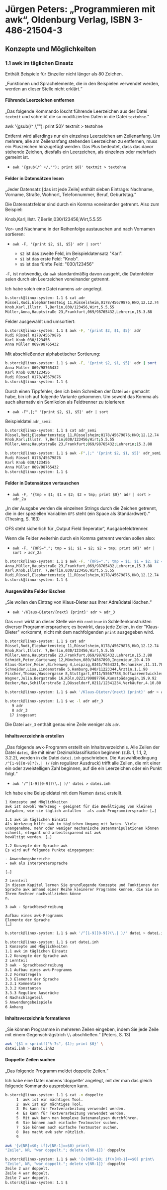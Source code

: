 # Jürgen Peters: „Programmieren mit awk“, Oldenburg Verlag, ISBN 3-486-21504-3

## Konzepte und Möglichkeiten

### 1.1 awk im täglichen Einsatz

Enthält Beispiele für Einzeiler nicht länger als 80 Zeichen.

„Funktionen und Sprachelemente, die in den Beispielen verwendet werden, werden an dieser Stelle nicht erklärt.“

#### Führende Leerzeichen entfernen

„Das folgende Kommando löscht führende Leerzeichen aus der Datei `textmit` und
schreibt die so modifizierten Daten in die Datei `textohne`.“

awk '{gsub(/^ /,""); print $0}' textmit > textohne

Entfernt wird allerdings nur ein einzelnes Leerzeichen am Zeilenanfang. Um mehrere,
alle am Zeilenanfang stehenden Leerzeichen zu entfernen, muss ein Pluszeichen
hinzugefügt werden. Das Plus bedeutet, dass das davor stehende Zeichen, diesfalls
ein Leerzeichen, als einzelnes oder mehrfach gemeint ist.

* `awk '{gsub(/^ +/,""); print $0}' textmit > textohne`

#### Felder in Datensätzen lesen

„Jeder Datensatz [das ist jede Zeile] enthält sieben Einträge: Nachname, Vorname, Straße, Wohnort, Telefonnummer, Beruf, Geburtstag.“

Die Datensatzfelder sind durch ein Komma voneinander getrennt. Also zum Beispiel:

Knob,Karl,Illstr. 7,Berlin,030/123456,Wirt,5.5.55

Vor- und Nachname in der Reihenfolge austauschen und nach Vornamen sortieren:

* `awk -F, '{print $2, $1, $5}' adr | sort'`

     - `$2` ist das zweite Feld, im Beispieldatensatz "Karl".
     - `$1` ist das erste Feld: "Knob".
     - `$5` ist das fünfte Feld: "030/123456"

`-F,` ist notwendig, da `awk` standardmäßig davon ausgeht, die Datenfelder seien
durch ein Leerzeichen voneinander getrennt.

Ich habe solch eine Datei namens `adr` angelegt.

```bash
b.storck@linux-system: 1.1 $ cat adr
Rüssel,Rudi,Elephantensteig 11,Rüsselsheim,0178/45679876,HNO,12.12.74
Knob,Karl,Illstr. 7,Berlin,030/123456,Wirt,5.5.55
Müller,Anna,Hauptstraße 23,Frankfurt,069/98765432,Lehrerin,15.3.88
```

Felder ausgewählt und umsortiert:

```bash
b.storck@linux-system: 1.1 $ awk -F, '{print $2, $1, $5}' adr
Rudi Rüssel 0178/45679876
Karl Knob 030/123456
Anna Müller 069/98765432
```

Mit abschließender alphabetischer Sortierung:

```bash
b.storck@linux-system: 1.1 $ awk -F, '{print $2, $1, $5}' adr | sort
Anna Müller 069/98765432
Karl Knob 030/123456
Rudi Rüssel 0178/45679876
b.storck@linux-system: 1.1 $
```

Durch einen Tippfehler, den ich beim Schreiben der Datei `adr` gemacht habe, bin ich
auf folgende Variante gekommen. Um sowohl das Komma als auch alternativ ein
Semikolon als Feldtrenner zu tolerieren:

* `awk -F",|;" '{print $2, $1, $5}' adr | sort`

Beispieldatei `adr_semi`:

```bash
b.storck@linux-system: 1.1 $ cat adr_semi
Rüssel,Rudi;Elephantensteig 11,Rüsselsheim;0178/45679876;HNO;12.12.74
Knob,Karl;Illstr. 7,Berlin;030/123456;Wirt;5.5.55
Müller,Anna;Hauptstraße 23,Frankfurt;069/98765432;Lehrerin;15.3.88
```

```bash
b.storck@linux-system: 1.1 $ awk -F",|;" '{print $2, $1, $5}' adr_semi
Rudi Rüssel 0178/45679876
Karl Knob 030/123456
Anna Müller 069/98765432
b.storck@linux-system: 1.1 $
```

#### Felder in Datensätzen vertauschen

* `awk -F, '{tmp = $1; $1 = $2; $2 = tmp; print $0}' adr | sort > adr_2a`

„In der Ausgabe werden die einzelnen Strings durch die Zeichen getrennt,
die in der speziellen Variablen `OFS` steht (ein Space als Standardwert).“
(Thesing, S. 163)

OFS steht sicherlich für „Output Field Seperator“, Ausgabefeldtrenner.

Wenn die Felder weiterhin durch ein Komma getrennt werden sollen also:

* `awk -F, '{OFS=","; tmp = $1; $1 = $2; $2 = tmp; print $0}' adr | sort > adr_2a`

```bash
b.storck@linux-system: 1.1 $ awk -F, '{OFS=","; tmp = $1; $1 = $2; $2 = tmp; print $0}' adr | sort
Anna,Müller,Hauptstraße 23,Frankfurt,069/98765432,Lehrerin,15.3.88
Karl,Knob,Illstr. 7,Berlin,030/123456,Wirt,5.5.55
Rudi,Rüssel,Elephantensteig 11,Rüsselsheim,0178/45679876,HNO,12.12.74
b.storck@linux-system: 1.1 $
```

#### Ausgewählte Felder löschen

„Sie wollen den Eintrag von Klaus-Dieter aus Ihrer Adreßdatei löschen.“

* `awk '/Klaus-Dieter/{next} {print}' adr > adr_3`

Das `next` wirkt an dieser Stelle wie ein `continue` in Schleifenkonstrukten
diverser Programmiersprachen; es bewirkt, dass jede Zeilen, in der "Klaus-Dieter"
vorkommt, nicht mit dem nachfolgenden `print` ausgegeben wird.

```bash
b.storck@linux-system: 1.1 $ cat adr
Rüssel,Rudi,Elephantensteig 11,Rüsselsheim,0178/45679876,HNO,12.12.74
Knob,Karl,Illstr. 7,Berlin,030/123456,Wirt,5.5.55
Müller,Anna,Hauptstraße 23,Frankfurt,069/98765432,Lehrerin,15.3.88
Schmidt,Peter,Gartenweg 12,München,089/34567890,Ingenieur,20.4.70
Klaus-Dieter,Meier,Birkenweg 4,Leipzig,0341/7654321,Mechaniker,11.11.78
Schneider,Lisa,Lindenstraße 5,Hamburg,040/11223344,Ärztin,1.1.90
Fischer,Thomas,Wassergasse 8,Stuttgart,0711/55667788,Softwareentwickler,30.6.85
Wagner,Julia,Bergstraße 16,Köln,0221/99887766,Kunstpädagogin,19.9.92
Becker,Max,Schillerstraße 2,Düsseldorf,0211/12341234,Verkäufer,4.10.80

b.storck@linux-system: 1.1 $ awk '/Klaus-Dieter/{next} {print}' adr > adr_3

b.storck@linux-system: 1.1 $ wc -l adr adr_3
   9 adr
   8 adr_3
  17 insgesamt
```

Die Datei `adr_3` enthält genau eine Zeile weniger als `adr`.

#### Inhaltsverzeichnis erstellen

„Das folgende awk-Programm erstellt ein Inhaltsverzeichnis. Alle Zeilen der Datei
`datei`, die mit einer Dezimalklassifikation beginnen (z.B. 1, 1.1, 2, 3.2.2),
werden in die Datei `datei.inh` geschrieben. Die Auswahlbedingung
`/^[1-9][0-9]?(\.| )/` (ein regulärer Ausdruck) trifft alle Zeilen, die mit einer
ein oder zweistelligen Zahl beginnen, auf die ein Leerzeichen oder ein Punkt
folgt.“

* `awk '/^[1-9][0-9]?(\.| )/' datei > datei.inh`

Ich habe eine Beispieldatei mit dem Namen `datei` erstellt.

```
1 Konzepte und Möglichkeiten
awk ist sowohl Werkzeug - geeignet für die Bewältigung von kleinen Aufgaben, wie sie täglich anfallen - als auch Programmiersprache […]

1.1 awk im täglichen Einsatz
Als Werkzeug hilft awk im täglichen Umgang mit Daten. Viele unangenehme, mehr oder weniger mechanische Datenmanipulationen können schnell, elegant und arbeitssparend mit awk
bewältigt werden. […]

1.2 Konzepte der Sprache awk
Es wird auf folgende Punkte eingegangen:

- Anwendungsbereiche
- awk als Interpretersprache

[…]

2 Lernteil
In diesem Kapitel lernen Sie grundlegende Konzepte und Funktionen der Sprache awk anhand einer Reihe kleinerer Programme kennen, die Sie an Ihrem Rechner nachvollziehen könne
n.

3 awk - Sprachbeschreibung

Aufbau eines awk-Programms
Elemente der Sprache
[…]
```

```bash
b.storck@linux-system: 1.1 $ awk '/^[1-9][0-9]?(\.| )/' datei > datei.inh

b.storck@linux-system: 1.1 $ cat datei.inh
1 Konzepte und Möglichkeiten
1.1 awk im täglichen Einsatz
1.2 Konzepte der Sprache awk
2 Lernteil
3 awk - Sprachbeschreibung
3.1 Aufbau eines awk-Programms
3.2 Formatregeln
3.3 Elemente der Sprache
3.3.1 Kommentare
3.3.2 Konstanten
3.3.3 Reguläre Ausdrücke
4 Nachschlageteil
5 Anwendungsbeispiele
6 Anhang
```

#### Inhaltsverzeichnis formatieren

„Sie können Programme in mehreren Zeilen eingeben, indem Sie jede Zeile mit einem
Gegenschrägstrich `\\` abschließen.“ (Peters, S. 13)

```bash
awk '{$1 = sprintf("%-7s", $1); print $0}' \
datei.inh > datei.inh2
```

#### Doppelte Zeilen suchen

„Das folgende Programm meldet doppelte Zeilen.“

Ich habe eine Datei namens 'doppelte' angelegt, mit der man das gleich folgende Kommando
ausprobieren kann.

```bash
b.storck@linux-system: 1.1 $ cat -n doppelte
     1  awk ist ein mächtiges Tool.
     2  awk ist ein mächtiges Tool.
     3  Es kann für Textverarbeitung verwendet werden.
     4  Es kann für Textverarbeitung verwendet werden.
     5  Mit awk kann man komplexe Datenanalysen durchführen.
     6  Sie können auch einfache Textmuster suchen.
     7  Sie können auch einfache Textmuster suchen.
     8  Das macht awk sehr nützlich.
     9
```

```bash
awk '{v[NR]=$0; if(v[NR-1]==$0) print\
"Zeile", NR, "war doppelt."; delete v[NR-1]}' doppelte
```

```bash
b.storck@linux-system: 1.1 $ awk '{v[NR]=$0; if(v[NR-1]==$0) print\
"Zeile", NR, "war doppelt."; delete v[NR-1]}' doppelte
Zeile 2 war doppelt.
Zeile 4 war doppelt.
Zeile 7 war doppelt.
b.storck@linux-system: 1.1 $
```

